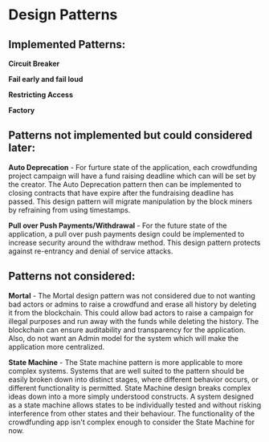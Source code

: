 # Design Patterns

## Implemented Patterns:

**Circuit Breaker**

**Fail early and fail loud**

**Restricting Access**

**Factory**

## Patterns not implemented but could considered later:

**Auto Deprecation** - For furture state of the application, each crowdfunding project campaign will have a fund raising deadline which can will be set by the creator. The Auto Deprecation pattern then can be implemented to closing contracts that have expire after the fundraising deadline has passed. This design pattern will migrate manipulation by the block miners by refraining from using timestamps.

**Pull over Push Payments/Withdrawal** - For the future state of the application, a pull over push payments design could be implemented to increase security around the withdraw method. This design pattern protects against re-entrancy and denial of service attacks.

## Patterns not considered:

**Mortal** - The Mortal design pattern was not considered due to not wanting bad actors or admins to raise a crowdfund and erase all history by deleting it from the blockchain. This could allow bad actors to raise a campaign for illegal purposes and run away with the funds while deleting the history. The blockchain can ensure auditability and transparency for the application. Also, do not want an Admin model for the system which will make the application more centralized. 

**State Machine** - The State machine pattern is more applicable to more complex systems. Systems that are well suited to the pattern should be easily broken down into distinct stages, where different behavior occurs, or different functionality is permitted. State Machine design breaks complex ideas down into a more simply understood constructs. A system designed as a state machine allows states to be individually tested and without risking interference from other states and their behaviour. The functionality of the crowdfunding app isn't complex enough to consider the State Machine for now.
